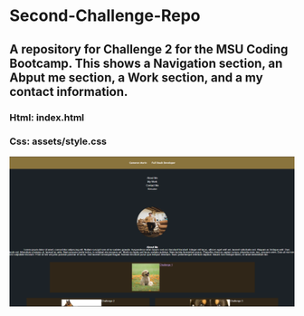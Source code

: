 # Second-Challenge-Repo
## A repository for Challenge 2 for the MSU Coding Bootcamp. This shows a Navigation section, an Abput me section, a Work section, and a my contact information.
### Html: index.html
### Css: assets/style.css
![My-Portfolio](assets/Portfolio.PNG)
